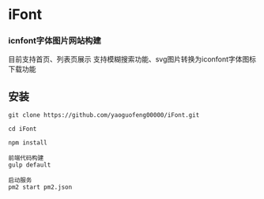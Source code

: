 
# iFont

### icnfont字体图片网站构建
目前支持首页、列表页展示
支持模糊搜索功能、svg图片转换为iconfont字体图标下载功能

## 安装

```
git clone https://github.com/yaoguofeng00000/iFont.git

cd iFont

npm install

前端代码构建
gulp default

启动服务
pm2 start pm2.json

```